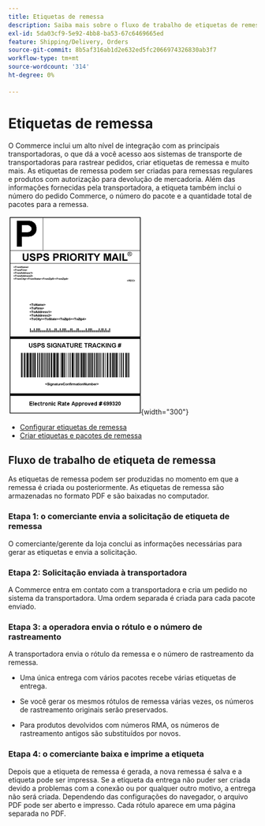 ```yaml
---
title: Etiquetas de remessa
description: Saiba mais sobre o fluxo de trabalho de etiquetas de remessa para remessas regulares e produtos com autorização para devolução de mercadoria.
exl-id: 5da03cf9-5e92-4bb8-ba53-67c6469665ed
feature: Shipping/Delivery, Orders
source-git-commit: 8b5af316ab1d2e632ed5fc2066974326830ab3f7
workflow-type: tm+mt
source-wordcount: '314'
ht-degree: 0%

---
```


# Etiquetas de remessa

O Commerce inclui um alto nível de integração com as principais transportadoras, o que dá a você acesso aos sistemas de transporte de transportadoras para rastrear pedidos, criar etiquetas de remessa e muito mais. As etiquetas de remessa podem ser criadas para remessas regulares e produtos com autorização para devolução de mercadoria. Além das informações fornecidas pela transportadora, a etiqueta também inclui o número do pedido Commerce, o número do pacote e a quantidade total de pacotes para a remessa.

![Rótulo de Remessa de Prioridade USPS](./assets/shipping-usps-priority-label.png){width="300"}

- [Configurar etiquetas de remessa](shipping-label-configure.md)
- [Criar etiquetas e pacotes de remessa](shipping-label-create.md)

## Fluxo de trabalho de etiqueta de remessa

As etiquetas de remessa podem ser produzidas no momento em que a remessa é criada ou posteriormente. As etiquetas de remessa são armazenadas no formato PDF e são baixadas no computador.

### Etapa 1: o comerciante envia a solicitação de etiqueta de remessa

O comerciante/gerente da loja conclui as informações necessárias para gerar as etiquetas e envia a solicitação.

### Etapa 2: Solicitação enviada à transportadora

A Commerce entra em contato com a transportadora e cria um pedido no sistema da transportadora. Uma ordem separada é criada para cada pacote enviado.

### Etapa 3: a operadora envia o rótulo e o número de rastreamento

A transportadora envia o rótulo da remessa e o número de rastreamento da remessa.

- Uma única entrega com vários pacotes recebe várias etiquetas de entrega.

- Se você gerar os mesmos rótulos de remessa várias vezes, os números de rastreamento originais serão preservados.

- Para produtos devolvidos com números RMA, os números de rastreamento antigos são substituídos por novos.

### Etapa 4: o comerciante baixa e imprime a etiqueta

Depois que a etiqueta de remessa é gerada, a nova remessa é salva e a etiqueta pode ser impressa. Se a etiqueta da entrega não puder ser criada devido a problemas com a conexão ou por qualquer outro motivo, a entrega não será criada. Dependendo das configurações do navegador, o arquivo PDF pode ser aberto e impresso. Cada rótulo aparece em uma página separada no PDF.
